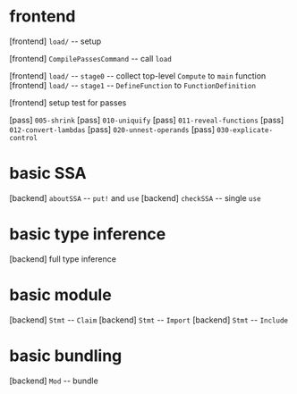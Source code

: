 # frontend

[frontend] `load/` -- setup

[frontend] `CompilePassesCommand` -- call `load`

[frontend] `load/` -- `stage0` -- collect top-level `Compute` to `main` function
[frontend] `load/` -- `stage1` -- `DefineFunction` to `FunctionDefinition`

[frontend] setup test for passes

[pass] `005-shrink`
[pass] `010-uniquify`
[pass] `011-reveal-functions`
[pass] `012-convert-lambdas`
[pass] `020-unnest-operands`
[pass] `030-explicate-control`

# basic SSA

[backend] `aboutSSA` -- `put!` and `use`
[backend] `checkSSA` -- single `use`

# basic type inference

[backend] full type inference

# basic module

[backend] `Stmt` -- `Claim`
[backend] `Stmt` -- `Import`
[backend] `Stmt` -- `Include`

# basic bundling

[backend] `Mod` -- bundle
